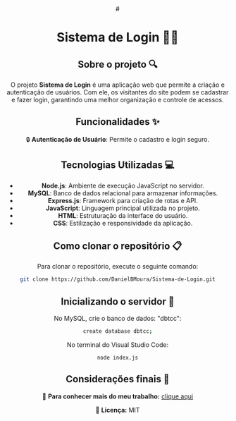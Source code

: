 <div align="center">
# <h1 align="center">  Sistema de Login 🧑‍💻 </h1>

## Sobre o projeto 🔍

<p align="center">
  O projeto <strong>Sistema de Login</strong> é uma aplicação web que permite a criação e autenticação de usuários. Com ele, os visitantes do site podem se cadastrar e fazer login, garantindo uma melhor organização e controle de acessos. 
</p>

## Funcionalidades ✨

🔒 <strong>Autenticação de Usuário</strong>: Permite o cadastro e login seguro.

## Tecnologias Utilizadas 💻

- <strong>Node.js</strong>: Ambiente de execução JavaScript no servidor.
- <strong>MySQL</strong>: Banco de dados relacional para armazenar informações.
- <strong>Express.js</strong>: Framework para criação de rotas e API.
- <strong>JavaScript</strong>: Linguagem principal utilizada no projeto.
- <strong>HTML</strong>: Estruturação da interface do usuário.
- <strong>CSS</strong>: Estilização e responsividade da aplicação.

## Como clonar o repositório 📋

Para clonar o repositório, execute o seguinte comando:

```bash
git clone https://github.com/DanielBMoura/Sistema-de-Login.git
```

## Inicializando o servidor 🚀

No MySQL, crie o banco de dados: "dbtcc":
```bash
create database dbtcc;
```

No terminal do Visual Studio Code:
```
node index.js
```

## Considerações finais 📝

🔗 **Para conhecer mais do meu trabalho:** [clique aqui](https://www.linkedin.com/in/daniel-borazo-de-moura-b4a995356/)

📜 **Licença:** MIT

</div>
</div>
